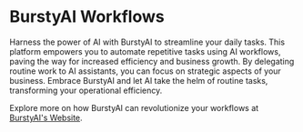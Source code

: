 # BurstyAI Workflows

Harness the power of AI with BurstyAI to streamline your daily tasks. This platform empowers you to automate repetitive tasks using AI workflows, paving the way for increased efficiency and business growth. By delegating routine work to AI assistants, you can focus on strategic aspects of your business. Embrace BurstyAI and let AI take the helm of routine tasks, transforming your operational efficiency.

Explore more on how BurstyAI can revolutionize your workflows at [BurstyAI's Website](https://burstyai.com).

